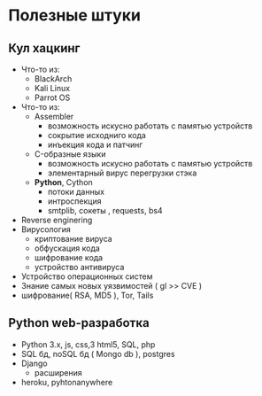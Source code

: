 

# Полезные штуки

## Кул хацкинг
 - Что-то из:
	- BlackArch
	- Kali Linux
	- Parrot OS
 - Что-то из:
	- Assembler
		-  возможность искусно работать с памятью устройств
		- сокрытие исходниго кода
		- инъекция кода и патчинг
	- C-образные языки
		- возможность искусно работать с памятью устройств
		- элементарный вирус перегрузки стэка
	- **Python**, Cython
		- потоки данных
		- интроспекция
		- smtplib, сокеты , requests, bs4
 - Reverse enginering
 - Вирусология
 	- криптование вируса
	- обфускация кода
	- шифрование кода
	- устройство антивируса
 - Устройство операционных систем
 - Знание самых новых уязвимостей ( gl >> CVE )
 - шифрование( RSA, MD5 ), Tor, Tails
## Python web-разработка
 - Python 3.x, js, css,3 html5, SQL, php
 - SQL бд, noSQL бд ( Mongo db ), postgres
 - Django
	 - расширения
- heroku, pyhtonanywhere

 

